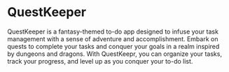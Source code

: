 # QuestKeeper
QuestKeeper is a fantasy-themed to-do app designed to infuse your task management with a sense of adventure and accomplishment. Embark on quests to complete your tasks and conquer your goals in a realm inspired by dungeons and dragons. With QuestKeepr, you can organize your tasks, track your progress, and level up as you conquer your to-do list.
